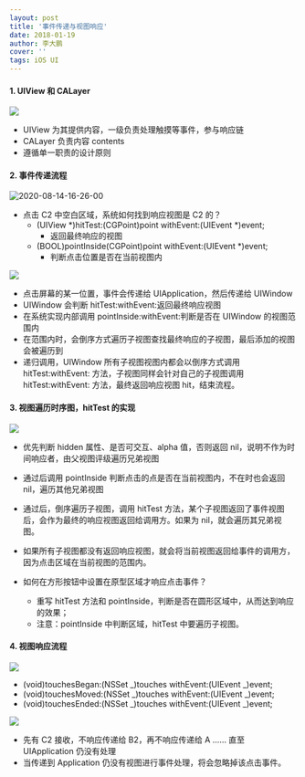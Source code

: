 ```yaml
---
layout: post
title: '事件传递与视图响应'
date: 2018-01-19
author: 李大鹏
cover: ''
tags: iOS UI
---
```


#### 1. UIView 和 CALayer

![](http://files.pandaleo.cn/6f98aa0d807f0706212bc22fde278ae6.png)

- UIView 为其提供内容，一级负责处理触摸等事件，参与响应链
- CALayer 负责内容 contents
- 遵循单一职责的设计原则

#### 2. 事件传递流程

![2020-08-14-16-26-00](http://files.pandaleo.cn/2020-08-14-16-26-00.png)

- 点击 C2 中空白区域，系统如何找到响应视图是 C2 的？
  - (UIView \*)hitTest:(CGPoint)point withEvent:(UIEvent \*)event;
    - 返回最终响应的视图
  - (BOOL)pointInside(CGPoint)point withEvent:(UIEvent \*)event;
    - 判断点击位置是否在当前视图内

![](http://files.pandaleo.cn/2092794310cab48132a0b22412e23630.png)

- 点击屏幕的某一位置，事件会传递给 UIApplication，然后传递给 UIWindow
- UIWindow 会判断 hitTest:withEvent:返回最终响应视图
- 在系统实现内部调用 pointInside:withEvent:判断是否在 UIWindow 的视图范围内
- 在范围内时，会倒序方式遍历子视图查找最终响应的子视图，最后添加的视图会被遍历到
- 递归调用，UIWindow 所有子视图视图内都会以倒序方式调用 hitTest:withEvent: 方法，子视图同样会针对自己的子视图调用 hitTest:withEvent: 方法，最终返回响应视图 hit，结束流程。

#### 3. 视图遍历时序图，hitTest 的实现

![](http://files.pandaleo.cn/dcaf794a2db5d60f1ff85608eb7ccf92.png)

- 优先判断 hidden 属性、是否可交互、alpha 值，否则返回 nil，说明不作为时间响应者，由父视图评级遍历兄弟视图
- 通过后调用 pointInside 判断点击的点是否在当前视图内，不在时也会返回 nil，遍历其他兄弟视图
- 通过后，倒序遍历子视图，调用 hitTest 方法，某个子视图返回了事件视图后，会作为最终的响应视图返回给调用方。如果为 nil，就会遍历其兄弟视图。
- 如果所有子视图都没有返回响应视图，就会将当前视图返回给事件的调用方，因为点击区域在当前视图的范围内。

- 如何在方形按钮中设置在原型区域才响应点击事件？
  - 重写 hitTest 方法和 pointInside，判断是否在圆形区域中，从而达到响应的效果；
  - 注意：pointInside 中判断区域，hitTest 中要遍历子视图。

#### 4. 视图响应流程

![](http://files.pandaleo.cn/d35bc4343d963dac41bd992fe05300d1.png)

- (void)touchesBegan:(NSSet _)touches withEvent:(UIEvent _)event;
- (void)touchesMoved:(NSSet _)touches withEvent:(UIEvent _)event;
- (void)touchesEnded:(NSSet _)touches withEvent:(UIEvent _)event;

![](http://files.pandaleo.cn/3370fadafe334e1e9893baf05274b103.png)

- 先有 C2 接收，不响应传递给 B2，再不响应传递给 A …… 直至 UIApplication 仍没有处理
- 当传递到 Application 仍没有视图进行事件处理，将会忽略掉该点击事件。
